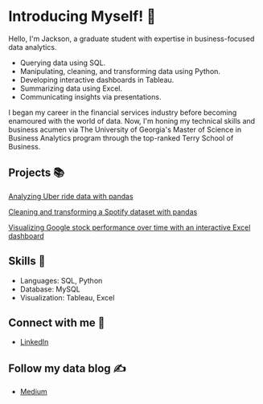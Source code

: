 # Introducing Myself! 👋

<!--
**JacksonWaddleton/JacksonWaddleton** is a ✨ _special_ ✨ repository because its `README.md` (this file) appears on your GitHub profile.

Here are some ideas to get you started:
-->

Hello, I'm Jackson, a graduate student with expertise in business-focused data analytics. 

- Querying data using SQL.
- Manipulating, cleaning, and transforming data using Python.
- Developing interactive dashboards in Tableau.
- Summarizing data using Excel.
- Communicating insights via presentations.

I began my career in the financial services industry before becoming enamoured with the world of data. Now, I'm honing my technical skills and business acumen via The University of Georgia's Master of Science in Business Analytics program through the top-ranked Terry School of Business. 

## Projects 📚

[Analyzing Uber ride data with pandas ](https://github.com/JacksonWaddleton/uber-pandas-analysis/tree/main)

[Cleaning and transforming a Spotify dataset with pandas](https://github.com/JacksonWaddleton/spotify-transformation-pandas)

[Visualizing Google stock performance over time with an interactive Excel dashboard](https://github.com/JacksonWaddleton/google-stock-excel)





## Skills 🔨

- Languages: SQL, Python
- Database: MySQL
- Visualization: Tableau, Excel

## Connect with me 🤝
- [LinkedIn](https://www.linkedin.com/in/jackson-waddleton/)

## Follow my data blog ✍
- [Medium](https://medium.com/@jacksonwaddleton)

